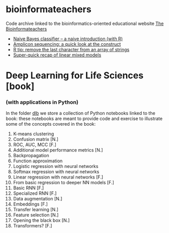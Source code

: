 # bioinformateachers
Code archive linked to the bioinformatics-oriented educational website [The Bioinformateachers](https://bioinformateachers.github.io/)

- [Naive Bayes classifier – a naive introduction (with R)](https://bioinformateachers.github.io/statistics/classification/bayes/r/2022/06/22/naive-bayes.html)
- [Amplicon sequencing: a quick look at the construct](https://bioinformateachers.github.io/bioinformatics/microbiome/2022/06/11/quick-ampliseq.html)
- [R tip: remove the last character from an array of strings](https://bioinformateachers.wordpress.com/2022/05/25/r-tip-remove-the-last-character-from-an-array-of-strings/)
- [Super-quick recap of linear mixed models](https://bioinformateachers.github.io/statistics/quantitative-genetics/linear-algebra/2022/01/05/linear-mixed-models.html)

# Deep Learning for Life Sciences [book]
###  (with applications in Python)

In the folder [dlb](dlb/) we store a collection of Python notebooks linked to the book: 
these notebooks are meant to provide code and exercise to illustrate some of the concepts 
covered in the book:

1. K-means clustering
2. Confusion matrix [N.]
3. ROC, AUC, MCC [F.]
4. Additional model performance metrics [N.]
5. Backpropagation
6. Function approximation
7. Logistic regression with neural networks
8. Softmax regression with neural networks
9. Linear regression with neural networks [F.]
10. From basic regression to deeper NN models [F.]
11. Basic RNN [F.]
12. Specialized RNN [F.]
13. Data augmentation [N.]
14. Embeddings [F.]
15. Transfer learning [N.]
16. Feature selection [N.]
17. Opening the black box [N.]
18. Transformers? [F.]

